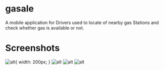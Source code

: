 # gasale

A mobile application for Drivers used to locate of nearby gas Stations and check whether gas is available or not. 

# Screenshots
![alt](./GasAle/01.png){ width: 200px; }
![alt](./GasAle/02.png)
![alt](./GasAle/03.png)
![alt](./GasAle/04.png)
